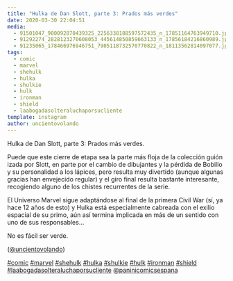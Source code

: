 ```yaml
---
title: "Hulka de Dan Slott, parte 3: Prados más verdes"
date: 2020-03-30 22:04:51
media: 
  - 91501047_900092870439325_2256338188597572435_n_17851164763949710.jpg
  - 91292274_2828123270608053_445614850859663133_n_17856184216860989.jpg
  - 91235065_178466976946751_7905118732570770822_n_18113562814097077.jpg
tags: 
  - comic
  - marvel
  - shehulk
  - hulka
  - shulkie
  - hulk
  - ironman
  - shield
  - laabogadasolteraluchaporsucliente
template: instagram
author: uncientovolando
---
```


Hulka de Dan Slott, parte 3: Prados más verdes.

Puede que este cierre de etapa sea la parte más floja de la colección guión izada por Slott, en parte por el cambio de dibujantes y la pérdida de Bobillo y su personalidad a los lápices, pero resulta muy divertido (aunque algunas gracias han envejecido regular) y el giro final resulta bastante interesante, recogiendo alguno de los chistes recurrentes de la serie.

El Universo Marvel sigue adaptándose al final de la primera Civil War (sí, ya hace 12 años de esto) y Hulka está especialmente cabreada con el exilio espacial de su primo, aún así termina implicada en más de un sentido con uno de sus responsables...

No es fácil ser verde.

([@uncientovolando](https://instagram.com/uncientovolando))

[#comic](/tags/comic) [#marvel](/tags/marvel) [#shehulk](/tags/shehulk) [#hulka](/tags/hulka) [#shulkie](/tags/shulkie) [#hulk](/tags/hulk) [#ironman](/tags/ironman) [#shield](/tags/shield) [#laabogadasolteraluchaporsucliente](/tags/laabogadasolteraluchaporsucliente) [@paninicomicsespana](https://instagram.com/paninicomicsespana)
